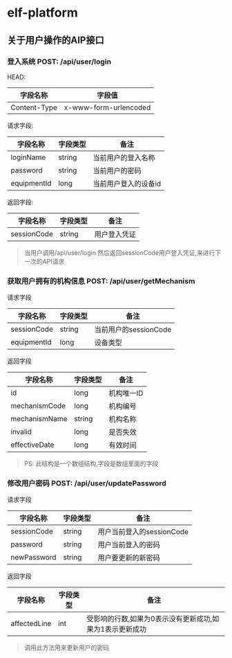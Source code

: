 # elf-platform

## 关于用户操作的AIP接口 

### 登入系统 POST: /api/user/login  
HEAD:   

|字段名称          |字段值
|--------    |--------
|Content-Type|x-www-form-urlencoded

请求字段:  

|字段名称       |字段类型|备注
|-----      |-----  |-----
|loginName  |string |当前用户的登入名称
|password   |string |当前用户的密码
|equipmentId|long   |当前用户登入的设备id

返回字段:  

|字段名称      |字段类型  | 备注
|-----      |------   |----- 
|sessionCode|string   |用户登入凭证      

> 当用户调用/api/user/login 然后返回sessionCode用户登入凭证,来进行下一次的API请求   

### 获取用户拥有的机构信息 POST: /api/user/getMechanism

请求字段

|字段名称          |字段类型     |备注
|----------  |-------  |------
|sessionCode |string   |当前用户的sessionCode
|equipmentId |long     |设备类型

返回字段 

|字段名称           |字段类型    |备注
|--------     |------   |------ 
|id           |long     |机构唯一ID
|mechanismCode|long     |机构编号
|mechanismName|string   |机构名称
|invalid      |long     |是否失效
|effectiveDate|long     |有效时间

> PS: 此结构是一个数组结构,字段是数组里面的字段   

### 修改用户密码 POST: /api/user/updatePassword  

请求字段

|字段名称        |字段类型       |备注
|--------    |------      |------- 
|sessionCode |string      |用户当前登入的sessionCode
|password    |string      |用户当前登入的密码
|newPassword |string      |用户要更新的新密码   

返回字段  

|字段名称       |字段类型        |备注
|--------    |------      |------------
|affectedLine|int         |受影响的行数,如果为0表示没有更新成功,如果为1表示更新成功  

> 调用此方法用来更新用户的密码